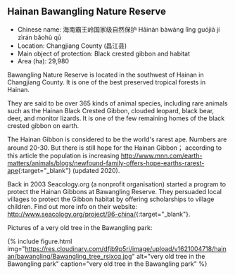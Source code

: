 
## Hainan Bawangling Nature Reserve

- Chinese name: 海南霸王岭国家级自然保护 Hǎinán bàwáng lǐng guójiā jí zìrán bǎohù qū
- Location: Changjiang County (昌江县)
- Main object of protection: Black crested gibbon and habitat
- Area (ha): 29,980

Bawangling Nature Reserve is located in the southwest of Hainan in Changjiang County. It is one of the best preserved tropical forests in Hainan.

They are said to be over 365 kinds of animal species, including rare animals such as the Hainan Black Crested Gibbon, clouded leopard, black bear, deer, and monitor lizards. It is one of the few remaining homes of the black crested gibbon on earth.

The Hainan Gibbon is considered to be the world's rarest ape. Numbers are around 20-30. But there is still hope for the Hainan Gibbon； according to this article the population is increasing <http://www.mnn.com/earth-matters/animals/blogs/newfound-family-offers-hope-earths-rarest-ape>{:target="_blank"} (updated 2020).

Back in 2003 Seacology.org (a nonprofit organisation) started a program to protect the Hainan Gibbons at Bawangling Reserve. They persuaded local villages to protect the Gibbon habitat by offering scholarships to village children. Find out more info on their website:  <http://www.seacology.org/project/96-china/>{:target="_blank"}.

Pictures of a very old tree in the Bawangling park:

{% include figure.html img="https://res.cloudinary.com/dfjb9p5ri/image/upload/v1621004718/hainan/bawangling/Bawangling_tree_rsixcq.jpg"
alt="very old tree in the Bawangling park" caption="very old tree in the Bawangling park" %}
